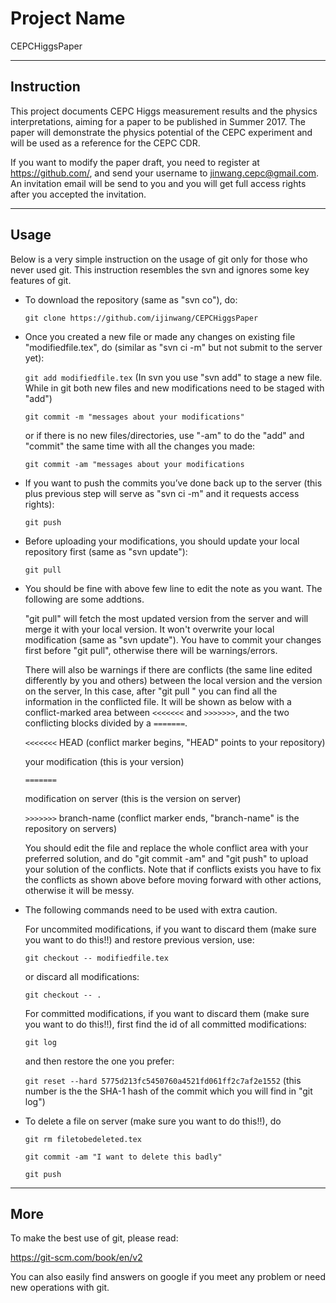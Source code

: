 # Project Name

CEPCHiggsPaper

---

## Instruction

This project documents CEPC Higgs measurement results and the physics interpretations, aiming for a paper to be published in Summer 2017. 
The  paper will demonstrate the physics potential of the CEPC experiment and will be used as a reference for the CEPC CDR.

If you want to modify the paper draft, you need to register at https://github.com/, and send your username to jinwang.cepc@gmail.com.
An invitation email will be send to you and you will get full access rights after you accepted the invitation.

---

## Usage

Below is a very simple instruction on the usage of git only for those who never used git. 
This instruction resembles the svn and ignores some key features of git.

* To download the repository (same as "svn co"), do:

   `git clone https://github.com/ijinwang/CEPCHiggsPaper`

* Once you created a new file or made any changes on existing file "modifiedfile.tex", do (similar as "svn ci -m" but not submit to the server yet):

   `git add modifiedfile.tex`  (In svn you use "svn add" to stage a new file. While in git both new files and new modifications need to be staged with "add")

  `git commit -m "messages about your modifications"`

  or if there is no new files/directories, use "-am" to do the "add" and "commit" the same time with all the changes you made:

  `git commit -am "messages about your modifications`

* If you want to push the commits you’ve done back up to the server (this plus previous step will serve as "svn ci -m" and it requests access rights):

  `git push`

* Before uploading your modifications, you should update your local repository first (same as "svn update"):

  `git pull`

* You should be fine with above few line to edit the note as you want. The following are some addtions.

  "git pull" will fetch the most updated version from the server and will merge it with your local version.
  It won't overwrite your local modification (same as "svn update"). 
  You have to commit your changes first before "git pull", otherwise there will be warnings/errors.

  There will also be warnings if there are conflicts (the same line edited differently by you and others) between the local version and the version on the server, 
  In this case, after "git pull " you can find all the information in the conflicted file. 
  It will be shown as below with a conflict-marked area between `<<<<<<<` and `>>>>>>>`, and the two conflicting blocks divided by a `=======`.

  `<<<<<<<` HEAD (conflict marker begins, "HEAD" points to your repository)

  your modification  (this is your version)

  `=======`

  modification on server (this is the version on server)

  `>>>>>>>` branch-name (conflict marker ends, "branch-name" is the repository on servers)

  You should edit the file and replace the whole conflict area with your preferred solution, and do "git commit -am" and "git push" to upload your solution of the conflicts.
  Note that if conflicts exists you have to fix the conflicts as shown above before moving forward with other actions, otherwise it will be messy.



* The following commands need to be used with extra caution.

  For uncommited modifications, if you want to discard them (make sure you want to do this!!) and restore previous version, use:

  `git checkout -- modifiedfile.tex`

  or discard all modifications:

  `git checkout -- . `

  For committed modifications, if you want to discard them (make sure you want to do this!!), first find the id of all committed modifications:

  `git log`

  and then restore the one you prefer:

  `git reset --hard 5775d213fc5450760a4521fd061ff2c7af2e1552`  (this number is the the SHA-1 hash of the commit which you will find in "git log")

* To delete a file on server (make sure you want to do this!!), do 

  `git rm filetobedeleted.tex`

  `git commit -am "I want to delete this badly"`

  `git push`

---

## More

To make the best use of git, please read:

https://git-scm.com/book/en/v2

You  can also easily find answers on google if you meet any problem or need new operations with git.
